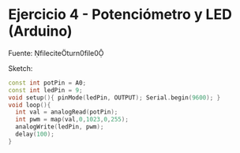 # Ejercicio 4 - Potenciómetro y LED (Arduino)

Fuente: fileciteturn0file0

Sketch:
```ino
const int potPin = A0;
const int ledPin = 9;
void setup(){ pinMode(ledPin, OUTPUT); Serial.begin(9600); }
void loop(){
  int val = analogRead(potPin);
  int pwm = map(val,0,1023,0,255);
  analogWrite(ledPin, pwm);
  delay(100);
}
```
